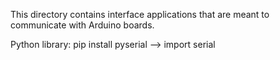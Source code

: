 
This directory contains interface applications that are meant
to communicate with Arduino boards.

Python library: pip install pyserial --> import serial

